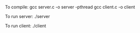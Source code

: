 To compile: 
gcc server.c -o server -pthread
gcc client.c -o client

To run server:
./server

To run client:
./client

